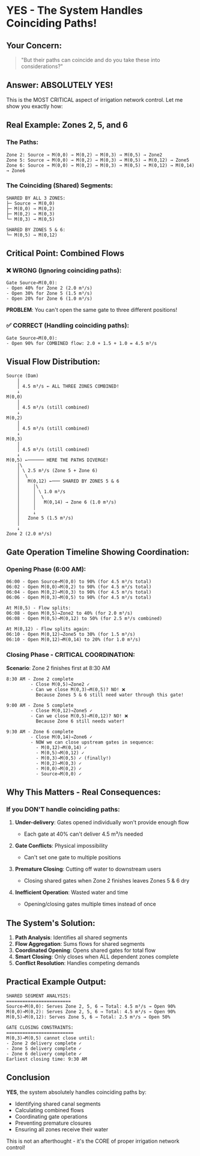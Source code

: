 # YES - The System Handles Coinciding Paths!

## Your Concern:
> "But their paths can coincide and do you take these into considerations?"

## Answer: ABSOLUTELY YES! 

This is the MOST CRITICAL aspect of irrigation network control. Let me show you exactly how:

## Real Example: Zones 2, 5, and 6

### The Paths:
```
Zone 2: Source → M(0,0) → M(0,2) → M(0,3) → M(0,5) → Zone2
Zone 5: Source → M(0,0) → M(0,2) → M(0,3) → M(0,5) → M(0,12) → Zone5  
Zone 6: Source → M(0,0) → M(0,2) → M(0,3) → M(0,5) → M(0,12) → M(0,14) → Zone6
```

### The Coinciding (Shared) Segments:

```
SHARED BY ALL 3 ZONES:
├─ Source → M(0,0)
├─ M(0,0) → M(0,2)
├─ M(0,2) → M(0,3)
└─ M(0,3) → M(0,5)

SHARED BY ZONES 5 & 6:
└─ M(0,5) → M(0,12)
```

## Critical Point: Combined Flows

### ❌ WRONG (Ignoring coinciding paths):
```
Gate Source→M(0,0):
- Open 40% for Zone 2 (2.0 m³/s)
- Open 30% for Zone 5 (1.5 m³/s)  
- Open 20% for Zone 6 (1.0 m³/s)
```
**PROBLEM**: You can't open the same gate to three different positions!

### ✅ CORRECT (Handling coinciding paths):
```
Gate Source→M(0,0):
- Open 90% for COMBINED flow: 2.0 + 1.5 + 1.0 = 4.5 m³/s
```

## Visual Flow Distribution:

```
Source (Dam)
    │
    │ 4.5 m³/s ← ALL THREE ZONES COMBINED!
    ↓
M(0,0)
    │
    │ 4.5 m³/s (still combined)
    ↓
M(0,2)
    │
    │ 4.5 m³/s (still combined)
    ↓
M(0,3)
    │
    │ 4.5 m³/s (still combined)
    ↓
M(0,5) ←────── HERE THE PATHS DIVERGE!
    │\
    │ \ 2.5 m³/s (Zone 5 + Zone 6)
    │  \
    │   M(0,12) ←─── SHARED BY ZONES 5 & 6
    │     │\
    │     │ \ 1.0 m³/s
    │     │  \
    │     │   M(0,14) → Zone 6 (1.0 m³/s)
    │     │
    │     ↓
    │   Zone 5 (1.5 m³/s)
    │
    ↓
Zone 2 (2.0 m³/s)
```

## Gate Operation Timeline Showing Coordination:

### Opening Phase (6:00 AM):
```
06:00 - Open Source→M(0,0) to 90% (for 4.5 m³/s total)
06:02 - Open M(0,0)→M(0,2) to 90% (for 4.5 m³/s total)
06:04 - Open M(0,2)→M(0,3) to 90% (for 4.5 m³/s total)
06:06 - Open M(0,3)→M(0,5) to 90% (for 4.5 m³/s total)

At M(0,5) - Flow splits:
06:08 - Open M(0,5)→Zone2 to 40% (for 2.0 m³/s)
06:08 - Open M(0,5)→M(0,12) to 50% (for 2.5 m³/s combined)

At M(0,12) - Flow splits again:
06:10 - Open M(0,12)→Zone5 to 30% (for 1.5 m³/s)
06:10 - Open M(0,12)→M(0,14) to 20% (for 1.0 m³/s)
```

### Closing Phase - CRITICAL COORDINATION:

**Scenario**: Zone 2 finishes first at 8:30 AM

```
8:30 AM - Zone 2 complete
         - Close M(0,5)→Zone2 ✓
         - Can we close M(0,3)→M(0,5)? NO! ❌
           Because Zones 5 & 6 still need water through this gate!

9:00 AM - Zone 5 complete
         - Close M(0,12)→Zone5 ✓
         - Can we close M(0,5)→M(0,12)? NO! ❌
           Because Zone 6 still needs water!

9:30 AM - Zone 6 complete
         - Close M(0,14)→Zone6 ✓
         - NOW we can close upstream gates in sequence:
           - M(0,12)→M(0,14) ✓
           - M(0,5)→M(0,12) ✓
           - M(0,3)→M(0,5) ✓ (finally!)
           - M(0,2)→M(0,3) ✓
           - M(0,0)→M(0,2) ✓
           - Source→M(0,0) ✓
```

## Why This Matters - Real Consequences:

### If you DON'T handle coinciding paths:

1. **Under-delivery**: Gates opened individually won't provide enough flow
   - Each gate at 40% can't deliver 4.5 m³/s needed

2. **Gate Conflicts**: Physical impossibility
   - Can't set one gate to multiple positions

3. **Premature Closing**: Cutting off water to downstream users
   - Closing shared gates when Zone 2 finishes leaves Zones 5 & 6 dry

4. **Inefficient Operation**: Wasted water and time
   - Opening/closing gates multiple times instead of once

## The System's Solution:

1. **Path Analysis**: Identifies all shared segments
2. **Flow Aggregation**: Sums flows for shared segments
3. **Coordinated Opening**: Opens shared gates for total flow
4. **Smart Closing**: Only closes when ALL dependent zones complete
5. **Conflict Resolution**: Handles competing demands

## Practical Example Output:

```
SHARED SEGMENT ANALYSIS:
========================
Source→M(0,0): Serves Zone 2, 5, 6 → Total: 4.5 m³/s → Open 90%
M(0,0)→M(0,2): Serves Zone 2, 5, 6 → Total: 4.5 m³/s → Open 90%
M(0,5)→M(0,12): Serves Zone 5, 6 → Total: 2.5 m³/s → Open 50%

GATE CLOSING CONSTRAINTS:
=========================
M(0,3)→M(0,5) cannot close until:
- Zone 2 delivery complete ✓
- Zone 5 delivery complete ✓  
- Zone 6 delivery complete ✓
Earliest closing time: 9:30 AM
```

## Conclusion

**YES**, the system absolutely handles coinciding paths by:
- Identifying shared canal segments
- Calculating combined flows
- Coordinating gate operations
- Preventing premature closures
- Ensuring all zones receive their water

This is not an afterthought - it's the CORE of proper irrigation network control!
